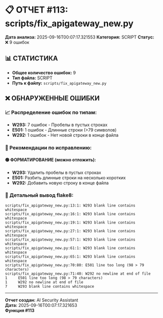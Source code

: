 # 📋 ОТЧЕТ #113: scripts/fix_apigateway_new.py

**Дата анализа:** 2025-09-16T00:07:17.321553
**Категория:** SCRIPT
**Статус:** ❌ 9 ошибок

## 📊 СТАТИСТИКА

- **Общее количество ошибок:** 9
- **Тип файла:** SCRIPT
- **Путь к файлу:** `scripts/fix_apigateway_new.py`

## ❌ ОБНАРУЖЕННЫЕ ОШИБКИ

### 📈 Распределение ошибок по типам:

- **W293:** 7 ошибок - Пробелы в пустых строках
- **E501:** 1 ошибок - Длинные строки (>79 символов)
- **W292:** 1 ошибок - Нет новой строки в конце файла

### 🎯 Рекомендации по исправлению:

#### 🟢 ФОРМАТИРОВАНИЕ (можно отложить):
- **W293:** Удалить пробелы в пустых строках
- **E501:** Разбить длинные строки на несколько коротких
- **W292:** Добавить новую строку в конце файла

### 📝 Детальный вывод flake8:

```
scripts/fix_apigateway_new.py:13:1: W293 blank line contains whitespace
scripts/fix_apigateway_new.py:16:1: W293 blank line contains whitespace
scripts/fix_apigateway_new.py:19:1: W293 blank line contains whitespace
scripts/fix_apigateway_new.py:27:1: W293 blank line contains whitespace
scripts/fix_apigateway_new.py:57:1: W293 blank line contains whitespace
scripts/fix_apigateway_new.py:61:1: W293 blank line contains whitespace
scripts/fix_apigateway_new.py:65:1: W293 blank line contains whitespace
scripts/fix_apigateway_new.py:70:80: E501 line too long (98 > 79 characters)
scripts/fix_apigateway_new.py:71:40: W292 no newline at end of file
1     E501 line too long (98 > 79 characters)
1     W292 no newline at end of file
7     W293 blank line contains whitespace

```

---
**Отчет создан:** AI Security Assistant  
**Дата:** 2025-09-16T00:07:17.321653  
**Функция #113**
